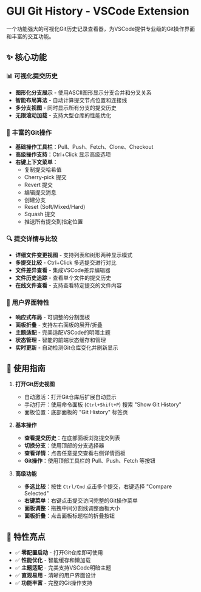 # GUI Git History - VSCode Extension

一个功能强大的可视化Git历史记录查看器，为VSCode提供专业级的Git操作界面和丰富的交互功能。

## ✨ 核心功能

### 📊 可视化提交历史
- **图形化分支展示** - 使用ASCII图形显示分支合并和分叉关系
- **智能布局算法** - 自动计算提交节点位置和连接线
- **多分支视图** - 同时显示所有分支的提交历史
- **无限滚动加载** - 支持大型仓库的性能优化

### 🎯 丰富的Git操作
- **基础操作工具栏**：Pull、Push、Fetch、Clone、Checkout
- **高级操作支持**：Ctrl+Click 显示高级选项
- **右键上下文菜单**：
  - 复制提交哈希值
  - Cherry-pick 提交
  - Revert 提交
  - 编辑提交消息
  - 创建分支
  - Reset (Soft/Mixed/Hard)
  - Squash 提交
  - 推送所有提交到指定位置

### 🔍 提交详情与比较
- **详细文件变更视图** - 支持列表和树形两种显示模式
- **多提交比较** - Ctrl+Click 多选提交进行对比
- **文件差异查看** - 集成VSCode差异编辑器
- **文件历史追踪** - 查看单个文件的提交历史
- **在线文件查看** - 支持查看特定提交的文件内容

### 🎨 用户界面特性
- **响应式布局** - 可调整的分割面板
- **面板折叠** - 支持左右面板的展开/折叠
- **主题适配** - 完美适配VSCode的明暗主题
- **状态管理** - 智能的前端状态缓存和管理
- **实时更新** - 自动检测Git仓库变化并刷新显示

## 🚀 使用指南

1. **打开Git历史视图**
   - 自动激活：打开Git仓库后扩展自动显示
   - 手动打开：使用命令面板 (`Ctrl+Shift+P`) 搜索 "Show Git History"
   - 面板位置：底部面板的 "Git History" 标签页

2. **基本操作**
   - **查看提交历史**：在底部面板浏览提交列表
   - **切换分支**：使用顶部的分支选择器
   - **查看详情**：点击任意提交查看右侧详情面板
   - **Git操作**：使用顶部工具栏的 Pull、Push、Fetch 等按钮

3. **高级功能**
   - **多选比较**：按住 `Ctrl/Cmd` 点击多个提交，右键选择 "Compare Selected"
   - **右键菜单**：右键点击提交访问完整的Git操作菜单
   - **面板调整**：拖拽中间分割线调整面板大小
   - **面板折叠**：点击面板标题栏的折叠按钮

## 🎯 特性亮点

- ✅ **零配置启动** - 打开Git仓库即可使用
- ✅ **性能优化** - 智能缓存和懒加载
- ✅ **主题适配** - 完美支持VSCode明暗主题
- ✅ **直观易用** - 清晰的用户界面设计
- ✅ **功能丰富** - 完整的Git操作支持